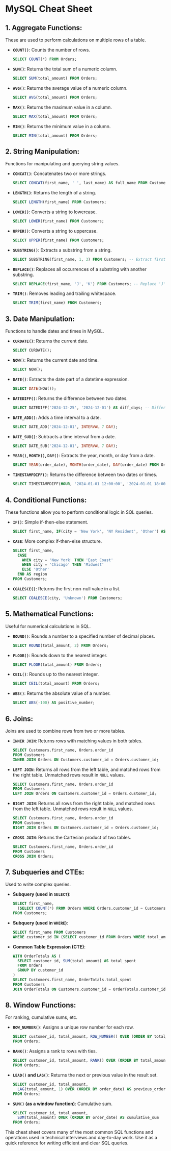 # MySQL Cheat Sheet

## 1. Aggregate Functions:
These are used to perform calculations on multiple rows of a table.

- **`COUNT()`**: Counts the number of rows.
    ```sql
    SELECT COUNT(*) FROM Orders;
    ```

- **`SUM()`**: Returns the total sum of a numeric column.
    ```sql
    SELECT SUM(total_amount) FROM Orders;
    ```

- **`AVG()`**: Returns the average value of a numeric column.
    ```sql
    SELECT AVG(total_amount) FROM Orders;
    ```

- **`MAX()`**: Returns the maximum value in a column.
    ```sql
    SELECT MAX(total_amount) FROM Orders;
    ```

- **`MIN()`**: Returns the minimum value in a column.
    ```sql
    SELECT MIN(total_amount) FROM Orders;
    ```

## 2. String Manipulation:
Functions for manipulating and querying string values.

- **`CONCAT()`**: Concatenates two or more strings.
    ```sql
    SELECT CONCAT(first_name, ' ', last_name) AS full_name FROM Customers;
    ```

- **`LENGTH()`**: Returns the length of a string.
    ```sql
    SELECT LENGTH(first_name) FROM Customers;
    ```

- **`LOWER()`**: Converts a string to lowercase.
    ```sql
    SELECT LOWER(first_name) FROM Customers;
    ```

- **`UPPER()`**: Converts a string to uppercase.
    ```sql
    SELECT UPPER(first_name) FROM Customers;
    ```

- **`SUBSTRING()`**: Extracts a substring from a string.
    ```sql
    SELECT SUBSTRING(first_name, 1, 3) FROM Customers; -- Extract first 3 characters
    ```

- **`REPLACE()`**: Replaces all occurrences of a substring with another substring.
    ```sql
    SELECT REPLACE(first_name, 'J', 'K') FROM Customers; -- Replace 'J' with 'K'
    ```

- **`TRIM()`**: Removes leading and trailing whitespace.
    ```sql
    SELECT TRIM(first_name) FROM Customers;
    ```

## 3. Date Manipulation:
Functions to handle dates and times in MySQL.

- **`CURDATE()`**: Returns the current date.
    ```sql
    SELECT CURDATE();
    ```

- **`NOW()`**: Returns the current date and time.
    ```sql
    SELECT NOW();
    ```

- **`DATE()`**: Extracts the date part of a datetime expression.
    ```sql
    SELECT DATE(NOW());
    ```

- **`DATEDIFF()`**: Returns the difference between two dates.
    ```sql
    SELECT DATEDIFF('2024-12-25', '2024-12-01') AS diff_days; -- Difference in days
    ```

- **`DATE_ADD()`**: Adds a time interval to a date.
    ```sql
    SELECT DATE_ADD('2024-12-01', INTERVAL 7 DAY);
    ```

- **`DATE_SUB()`**: Subtracts a time interval from a date.
    ```sql
    SELECT DATE_SUB('2024-12-01', INTERVAL 7 DAY);
    ```

- **`YEAR()`, `MONTH()`, `DAY()`**: Extracts the year, month, or day from a date.
    ```sql
    SELECT YEAR(order_date), MONTH(order_date), DAY(order_date) FROM Orders;
    ```

- **`TIMESTAMPDIFF()`**: Returns the difference between two dates or times.
    ```sql
    SELECT TIMESTAMPDIFF(HOUR, '2024-01-01 12:00:00', '2024-01-01 18:00:00') AS diff_hours;
    ```

## 4. Conditional Functions:
These functions allow you to perform conditional logic in SQL queries.

- **`IF()`**: Simple if-then-else statement.
    ```sql
    SELECT first_name, IF(city = 'New York', 'NY Resident', 'Other') AS residence FROM Customers;
    ```

- **`CASE`**: More complex if-then-else structure.
    ```sql
    SELECT first_name,
      CASE 
        WHEN city = 'New York' THEN 'East Coast'
        WHEN city = 'Chicago' THEN 'Midwest'
        ELSE 'Other' 
      END AS region
    FROM Customers;
    ```

- **`COALESCE()`**: Returns the first non-null value in a list.
    ```sql
    SELECT COALESCE(city, 'Unknown') FROM Customers;
    ```

## 5. Mathematical Functions:
Useful for numerical calculations in SQL.

- **`ROUND()`**: Rounds a number to a specified number of decimal places.
    ```sql
    SELECT ROUND(total_amount, 2) FROM Orders;
    ```

- **`FLOOR()`**: Rounds down to the nearest integer.
    ```sql
    SELECT FLOOR(total_amount) FROM Orders;
    ```

- **`CEIL()`**: Rounds up to the nearest integer.
    ```sql
    SELECT CEIL(total_amount) FROM Orders;
    ```

- **`ABS()`**: Returns the absolute value of a number.
    ```sql
    SELECT ABS(-100) AS positive_number;
    ```

## 6. Joins:
Joins are used to combine rows from two or more tables.

- **`INNER JOIN`**: Returns rows with matching values in both tables.
    ```sql
    SELECT Customers.first_name, Orders.order_id
    FROM Customers
    INNER JOIN Orders ON Customers.customer_id = Orders.customer_id;
    ```

- **`LEFT JOIN`**: Returns all rows from the left table, and matched rows from the right table. Unmatched rows result in `NULL` values.
    ```sql
    SELECT Customers.first_name, Orders.order_id
    FROM Customers
    LEFT JOIN Orders ON Customers.customer_id = Orders.customer_id;
    ```

- **`RIGHT JOIN`**: Returns all rows from the right table, and matched rows from the left table. Unmatched rows result in `NULL` values.
    ```sql
    SELECT Customers.first_name, Orders.order_id
    FROM Customers
    RIGHT JOIN Orders ON Customers.customer_id = Orders.customer_id;
    ```

- **`CROSS JOIN`**: Returns the Cartesian product of two tables.
    ```sql
    SELECT Customers.first_name, Orders.order_id
    FROM Customers
    CROSS JOIN Orders;
    ```

## 7. Subqueries and CTEs:
Used to write complex queries.

- **Subquery (used in `SELECT`)**:
    ```sql
    SELECT first_name, 
      (SELECT COUNT(*) FROM Orders WHERE Orders.customer_id = Customers.customer_id) AS order_count
    FROM Customers;
    ```

- **Subquery (used in `WHERE`)**:
    ```sql
    SELECT first_name FROM Customers
    WHERE customer_id IN (SELECT customer_id FROM Orders WHERE total_amount > 200);
    ```

- **Common Table Expression (CTE)**:
    ```sql
    WITH OrderTotals AS (
      SELECT customer_id, SUM(total_amount) AS total_spent
      FROM Orders
      GROUP BY customer_id
    )
    SELECT Customers.first_name, OrderTotals.total_spent
    FROM Customers
    JOIN OrderTotals ON Customers.customer_id = OrderTotals.customer_id;
    ```

## 8. Window Functions:
For ranking, cumulative sums, etc.

- **`ROW_NUMBER()`**: Assigns a unique row number for each row.
    ```sql
    SELECT customer_id, total_amount, ROW_NUMBER() OVER (ORDER BY total_amount DESC) AS row_num
    FROM Orders;
    ```

- **`RANK()`**: Assigns a rank to rows with ties.
    ```sql
    SELECT customer_id, total_amount, RANK() OVER (ORDER BY total_amount DESC) AS rank
    FROM Orders;
    ```

- **`LEAD()` and `LAG()`**: Returns the next or previous value in the result set.
    ```sql
    SELECT customer_id, total_amount,
      LAG(total_amount, 1) OVER (ORDER BY order_date) AS previous_order
    FROM Orders;
    ```

- **`SUM()` (as a window function)**: Cumulative sum.
    ```sql
    SELECT customer_id, total_amount,
      SUM(total_amount) OVER (ORDER BY order_date) AS cumulative_sum
    FROM Orders;
    ```

This cheat sheet covers many of the most common SQL functions and operations used in technical interviews and day-to-day work. Use it as a quick reference for writing efficient and clear SQL queries.

